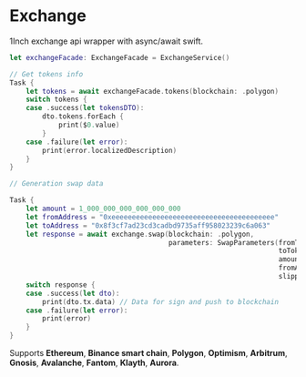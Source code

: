 # Exchange

1Inch exchange api wrapper with async/await swift.

```swift
let exchangeFacade: ExchangeFacade = ExchangeService()

// Get tokens info
Task { 
    let tokens = await exchangeFacade.tokens(blockchain: .polygon)
    switch tokens {
    case .success(let tokensDTO):
        dto.tokens.forEach {
            print($0.value)
        }
    case .failure(let error):
        print(error.localizedDescription)
    }
}

// Generation swap data

Task { 
    let amount = 1_000_000_000_000_000_000
    let fromAddress = "0xeeeeeeeeeeeeeeeeeeeeeeeeeeeeeeeeeeeeeeee"
    let toAddress = "0x8f3cf7ad23cd3cadbd9735aff958023239c6a063"
    let response = await exchange.swap(blockchain: .polygon,
                                       parameters: SwapParameters(fromTokenAddress: fromAddress,
                                                                  toTokenAddress: toAddress,
                                                                  amount: "\(amount)",
                                                                  fromAddress: fromAddress,
                                                                  slippage: 1))
    switch response {
    case .success(let dto):
        print(dto.tx.data) // Data for sign and push to blockchain
    case .failure(let error):
        print(error)
    }
}
```

Supports **Ethereum**, **Binance smart chain**, **Polygon**, **Optimism**, **Arbitrum**, **Gnosis**, **Avalanche**, **Fantom**, **Klayth**, **Aurora**.
